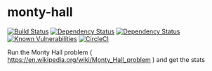 # monty-hall

[![Build Status](https://travis-ci.org/lOfnOrD/monty-hall.svg?branch=master)](https://travis-ci.org/lOfnOrD/monty-hall)
[![Dependency Status](https://www.versioneye.com/user/projects/575e6e447757a00034dc54a2/badge.svg?style=flat)](https://www.versioneye.com/user/projects/575e6e447757a00034dc54a2)
[![Dependency Status](https://beta.gemnasium.com/badges/github.com/lOfnOrD/monty-hall.svg)](https://beta.gemnasium.com/projects/github.com/lOfnOrD/monty-hall)
[![Known Vulnerabilities](https://snyk.io/test/github/lofnord/monty-hall/badge.svg?targetFile=pom.xml)](https://snyk.io/test/github/lofnord/monty-hall?targetFile=pom.xml)
[![CircleCI](https://circleci.com/gh/lOfnOrD/monty-hall.svg?style=svg)](https://circleci.com/gh/lOfnOrD/monty-hall)

Run the Monty Hall problem ( https://en.wikipedia.org/wiki/Monty_Hall_problem ) and get the stats
